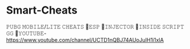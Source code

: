 # Smart-Cheats
𝙿𝚄𝙱𝙶 𝙼𝙾𝙱𝙸𝙻𝙴/𝙻𝙸𝚃𝙴 𝙲𝙷𝙴𝙰𝚃𝚂  💠𝙴𝚂𝙿 💠𝙸𝙽𝙹𝙴𝙲𝚃𝙾𝚁 💠𝙸𝙽𝚂𝙸𝙳𝙴 𝚂𝙲𝚁𝙸𝙿𝚃 𝙶𝙶  🔴𝚈𝙾𝚄𝚃𝚄𝙱𝙴- https://www.youtube.com/channel/UCTD1nQBJ74AUoJuIH1i1xlA
